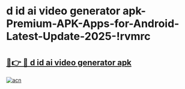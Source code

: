 # d id ai video generator apk-Premium-APK-Apps-for-Android-Latest-Update-2025-!rvmrc

# <h2><a href="https://googleone.com">🔗👉 🔴 d id ai video generator apk</a></h2>

[![acn](https://github.com/user-attachments/assets/0f9c940e-d8b0-45ae-aac7-cd30a18b3e1c)](https://googleone.com)

